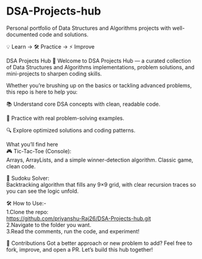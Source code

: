 # DSA-Projects-hub
Personal portfolio of Data Structures and Algorithms projects with well-documented code and solutions.

💡 Learn → 🛠 Practice → ⚡ Improve

DSA Projects Hub 🚀
Welcome to DSA Projects Hub — a curated collection of Data Structures and Algorithms implementations, problem solutions, and mini-projects to sharpen coding skills.

Whether you’re brushing up on the basics or tackling advanced problems, this repo is here to help you:

📚 Understand core DSA concepts with clean, readable code.

🧠 Practice with real problem-solving examples.

🔍 Explore optimized solutions and coding patterns.

What you’ll find here
<br>
🎮 Tic-Tac-Toe (Console):
<br>
Arrays, ArrayLists, and a simple winner-detection algorithm. Classic game, clean code.

🧩 Sudoku Solver:
<br>
Backtracking algorithm that fills any 9×9 grid, with clear recursion traces so you can see the logic unfold.


🛠 How to Use:-
<br>
1.Clone the repo:
<br>
https://github.com/priyanshu-Raj26/DSA-Projects-hub.git
<br>
2.Navigate to the folder you want.
<br>
3.Read the comments, run the code, and experiment!

🤝 Contributions
Got a better approach or new problem to add? Feel free to fork, improve, and open a PR. Let’s build this hub together!

